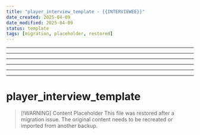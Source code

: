 ```yaml
---
title: "player_interview_template - {{INTERVIEWEE}}"
date_created: 2025-04-09
date_modified: 2025-04-09
status: template
tags: [migration, placeholder, restored]
---
```


---

---

---

---

---

---

# player_interview_template

> [\!WARNING] Content Placeholder
> This file was restored after a migration issue. The original content needs to be recreated or imported from another backup.


